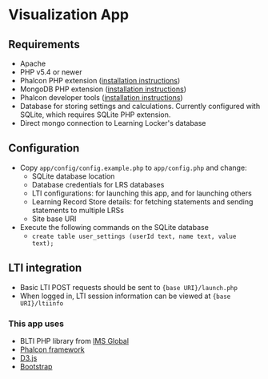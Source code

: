 # Visualization App

## Requirements
- Apache
- PHP v5.4 or newer
- Phalcon PHP extension ([installation instructions](https://phalconphp.com/en/download))
- MongoDB PHP extension ([installation instructions](http://us3.php.net/manual/en/mongo.installation.php))
- Phalcon developer tools ([installation instructions](http://phalcon-php-framework-documentation.readthedocs.org/en/latest/reference/tools.html))
- Database for storing settings and calculations. Currently configured with SQLite, which requires SQLite PHP extension.
- Direct mongo connection to Learning Locker's database

## Configuration
- Copy `app/config/config.example.php` to `app/config.php` and change:
	- SQLite database location
	- Database credentials for LRS databases
	- LTI configurations: for launching this app, and for launching others
	- Learning Record Store details: for fetching statements and sending statements to multiple LRSs
	- Site base URI
- Execute the following commands on the SQLite database
	- `create table user_settings (userId text, name text, value text);`

## LTI integration
- Basic LTI POST requests should be sent to `{base URI}/launch.php`
- When logged in, LTI session information can be viewed at `{base URI}/ltiinfo`

### This app uses
- BLTI PHP library from [IMS Global](http://developers.imsglobal.org/phpcode.html)
- [Phalcon framework](https://phalconphp.com/en/)
- [D3.js](http://d3js.org)
- [Bootstrap](http://getbootstrap.com/)
